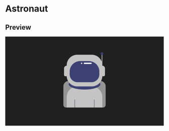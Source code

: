 # Astronaut

## Preview
<div align="center">
    <img src="astronaut.png" alt="Preview da arte">
</div>